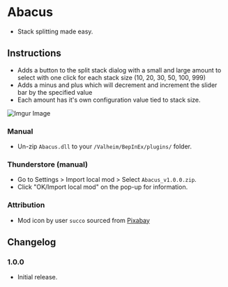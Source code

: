 # Abacus

  * Stack splitting made easy.

## Instructions

  * Adds a button to the split stack dialog with a small and large amount to select with one click for each stack size (10, 20, 30, 50, 100, 999)
  * Adds a minus and plus which will decrement and increment the slider bar by the specified value
  * Each amount has it's own configuration value tied to stack size.

  ![Imgur Image](https://imgur.com/a/JTB1PIn.jpeg)
  
### Manual

  * Un-zip `Abacus.dll` to your `/Valheim/BepInEx/plugins/` folder.

### Thunderstore (manual)

  * Go to Settings > Import local mod > Select `Abacus_v1.0.0.zip`.
  * Click "OK/Import local mod" on the pop-up for information.

### Attribution

  * Mod icon by user `succo` sourced from [Pixabay](https://pixabay.com/photos/abacus-calculate-mathematics-485704/)

## Changelog

### 1.0.0

  * Initial release.